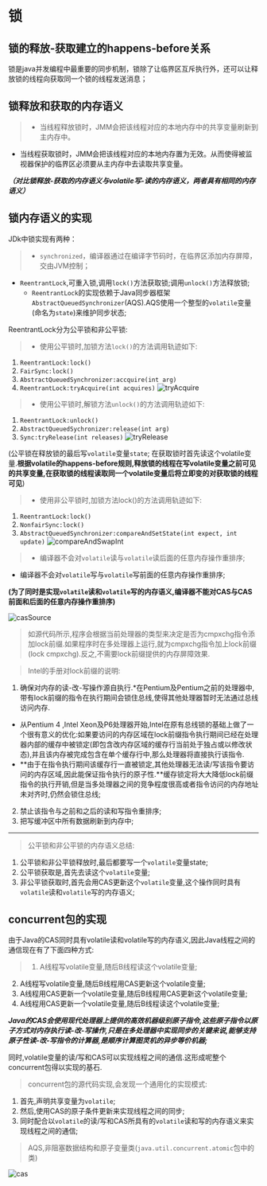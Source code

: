 # 锁

## 锁的释放-获取建立的happens-before关系

锁是java并发编程中最重要的同步机制，锁除了让临界区互斥执行外，还可以让释放锁的线程向获取同一个锁的线程发送消息；

## 锁释放和获取的内存语义

>* 当线程释放锁时，JMM会把该线程对应的本地内存中的共享变量刷新到主内存中。
* 当线程获取锁时，JMM会把该线程对应的本地内存置为无效。从而使得被监视器保护的临界区必须要从主内存中去读取共享变量。

***（对比锁释放-获取的内存语义与volatile写-读的内存语义，两者具有相同的内存语义）***

## 锁内存语义的实现

JDk中锁实现有两种：
>* `synchronized`，编译器通过在编译字节码时，在临界区添加内存屏障，交由JVM控制；
* `ReentrantLock`,可重入锁,调用`lock()`方法获取锁;调用`unlock()`方法释放锁;
  * `ReentrantLock`的实现依赖于Java同步器框架`AbstractQueuedSynchronizer`(AQS).AQS使用一个整型的`volatile`变量(命名为`state`)来维护同步状态;

ReentrantLock分为公平锁和非公平锁:
>* 使用公平锁时,加锁方法`lock()`的方法调用轨迹如下:
  1. `ReentrantLock:lock()`
  2. `FairSync:lock()`
  3. `AbstractQueuedSynchronizer:accquire(int arg)`
  4. `ReentrantLock:tryAcquire(int acquires)`
![tryAcquire](/images/tryAcquire.png)

>* 使用公平锁时,解锁方法`unlock()`的方法调用轨迹如下:
  1. `ReentrantLock:unlock()`
  2. `AbstractQueuedSychronizer:release(int arg)`
  3. `Sync:tryRelease(int releases)`
![tryRelease](/images/tryRelease.png)

(公平锁在释放锁的最后写`volatile`变量`state`;
 在获取锁时首先读这个volatile变量.**根据volatile的happens-before规则,释放锁的线程在写volatile变量之前可见的共享变量,在获取锁的线程读取同一个volatile变量后将立即变的对获取锁的线程可见**)

>* 使用非公平锁时,加锁方法lock()的方法调用轨迹如下:
  1. `ReentrantLock:lock()`
  2. `NonfairSync:lock()`
  3. `AbstractQueuedSynchronizer:compareAndSetState(int expect, int update)`
![compareAndSwapInt](/images/compareAndSwapInt.png) 

>* 编译器不会对`volatile`读与`volatile`读后面的任意内存操作重排序;
* 编译器不会对`volatile`写与`volatile`写前面的任意内存操作重排序;

**(为了同时是实现`volatile`读和`volatile`写的内存语义,编译器不能对CAS与CAS前面和后面的任意内存操作重排序)**

![casSource](/images/casSource.png)


>如源代码所示,程序会根据当前处理器的类型来决定是否为cmpxchg指令添加lock前缀.如果程序时在多处理器上运行,就为cmpxchg指令加上lock前缀(lock cmpxchg).反之,不需要lock前缀提供的内存屏障效果.

>Intel的手册对lock前缀的说明:
1. 确保对内存的读-改-写操作源自执行.*在Pentium及Pentium之前的处理器中,带有lock前缀的指令在执行期间会锁住总线,使得其他处理器暂时无法通过总线访问内存.
  * 从Pentium 4 ,Intel Xeon及P6处理器开始,Intel在原有总线锁的基础上做了一个很有意义的优化:如果要访问的内存区域在lock前缀指令执行期间已经在处理器内部的缓存中被锁定(即包含改内存区域的缓存行当前处于独占或以修改状态),并且该内存被完成包含在单个缓存行中,那么处理器将直接执行该指令.
  * **由于在指令执行期间该缓存行一直被锁定,其他处理器无法读/写该指令要访问的内存区域,因此能保证指令执行的原子性.**缓存锁定将大大降低lock前缀指令的执行开销,但是当多处理器之间的竞争程度很高或者指令访问的内存地址未对齐时,仍然会锁住总线;
2. 禁止该指令与之前和之后的读和写指令重排序;
3. 把写缓冲区中所有数据刷新到内存中;

---

>公平锁和非公平锁的内存语义总结:
1. 公平锁和非公平锁释放时,最后都要写一个`volatile`变量state;
2. 公平锁获取是,首先去读这个`volatile`变量;
3. 非公平锁获取时,首先会用CAS更新这个`volatile`变量,这个操作同时具有`volatile`读和`volatile`写的内存语义;

## concurrent包的实现

由于Java的CAS同时具有volatile读和volatile写的内存语义,因此Java线程之间的通信现在有了下面四种方式:
>1. A线程写volatile变量,随后B线程读这个volatile变量;
2. A线程写volatile变量,随后B线程用CAS更新这个volatile变量;
3. A线程用CAS更新一个volatile变量,随后B线程用CAS更新这个volatile变量;
4. A线程用CAS更新一个volatile变量,随后B线程读这个volatile变量;

***Java的CAS会使用现代处理器上提供的高效机器级别原子指令,这些原子指令以原子方式对内存执行读-改-写操作,只是在多处理器中实现同步的关键来说,能够支持原子性读-改-写指令的计算器,是顺序计算图灵机的异步等价机器;***

同时,volatile变量的读/写和CAS可以实现线程之间的通信.这形成呢整个concurrent包得以实现的基石.
>concurrent包的源代码实现,会发现一个通用化的实现模式:
1. 首先,声明共享变量为`volatile`;
2. 然后,使用CAS的原子条件更新来实现线程之间的同步;
3. 同时配合以`volatile`的读/写和CAS所具有的`volatile`读和写的内存语义来实现线程之间的通信;

>AQS,非阻塞数据结构和原子变量类(`java.util.concurrent.atomic`包中的类)

![cas](/images/cas.png)